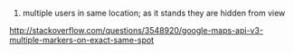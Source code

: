 
1) multiple users in same location; as it stands they are hidden from view

http://stackoverflow.com/questions/3548920/google-maps-api-v3-multiple-markers-on-exact-same-spot

